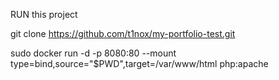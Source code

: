 RUN this project

git clone https://github.com/t1nox/my-portfolio-test.git

sudo docker run -d -p 8080:80 --mount type=bind,source="$PWD",target=/var/www/html php:apache
